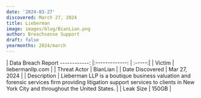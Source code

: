 ```yaml
---
date: '2024-03-27'
discovered: March 27, 2024
title: Lieberman
image: images/blog/BianLian.png
author: Breachsense Support
draft: false
yearmonths: 2024/march
---
```



| Data Breach Report
------------:     |:-------------:    | :-----:|
| Victim      | liebermanllp.com      | 
| Threat Actor      | BianLian      | 
| Date Discovered      | Mar 27, 2024      | 
| Description      | Lieberman LLP is a boutique business valuation and forensic services firm providing litigation support services to clients in New York City and throughout the United States.      | 
| Leak Size      | 150GB      | 

